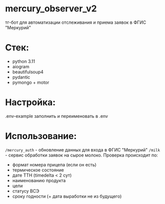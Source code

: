 # mercury_observer_v2

тг-бот для автоматизации отслеживания и приема заявок в ФГИС "Меркурий"

# Стек:
* python 3.11
* aiogram
* beautifulsoup4
* pydantic
* pymongo + motor

# Настройка:
.env-example заполнить и переименовать в .env

# Использование:
`/mercury_auth` - обновление данных для входа в ФГИС "Меркурий"
`/milk` - сервис обработки заявок на сырое молоко.
Проверка происходит по:
* формат номера прицепа (если он есть)
* термическое состояние
* дате ТТН (timedelta < 2 сут)
* наименованию продукта
* цели
* статусу ВСЭ
* сроку годности (+ дата выработки не из будущего)
